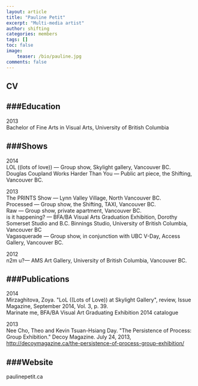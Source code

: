 ```yaml
---
layout: article
title: "Pauline Petit"
excerpt: "Multi-media artist"
author: shifting
categories: members
tags: []
toc: false
image: 
	teaser: /bio/pauline.jpg
comments: false
---
```


## CV

###Education
----------------------
2013 <br>
Bachelor of Fine Arts in Visual Arts, University of British Columbia

###Shows
----------------------
2014 <br>
LOL ((lots of love)) — Group show, Skylight gallery, Vancouver BC. <br>
Douglas Coupland Works Harder Than You — Public art piece, the Shifting, Vancouver BC.

2013 <br>
The PRINTS Show — Lynn Valley Village, North Vancouver BC. <br>
Processed — Group show, the Shifting, TAXI, Vancouver BC. <br>
Raw — Group show, private apartment, Vancouver BC. <br>
is it happening? — BFA/BA Visual Arts Graduation Exhibition, Dorothy Somerset Studio and B.C. Binnings Studio, University of British Columbia, Vancouver BC <br>
Vagasquerade — Group show, in conjunction with UBC V-Day, Access Gallery, Vancouver BC.

2012 <br>
n2m u?— AMS Art Gallery, University of British Columbia, Vancouver BC.

###Publications
----------------------

2014 <br>
Mirzaghitova, Zoya. "LoL ((Lots of Love)) at Skylight Gallery", review, Issue Magazine, September 2014, Vol. 3, p. 39. <br>
Marinate me, BFA/BA Visual Art Graduating Exhibition 2014 catalogue

2013 <br>
Nee Cho, Theo and Kevin Tsuan-Hsiang Day. "The Persistence of Process: Group Exhibition." Decoy Magazine. July 24, 2013, http://decoymagazine.ca/the-persistence-of-process-group-exhibition/

###Website
----------------------
paulinepetit.ca